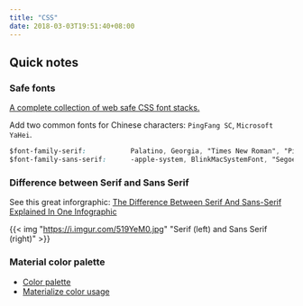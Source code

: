 ```yaml
---
title: "CSS"
date: 2018-03-03T19:51:40+08:00
---
```


## Quick notes

### Safe fonts

[A complete collection of web safe CSS font stacks.](https://www.cssfontstack.com/)

Add two common fonts for Chinese characters: `PingFang SC`, `Microsoft YaHei`.

``` css
$font-family-serif:           Palatino, Georgia, "Times New Roman", "PingFang SC", "Microsoft YaHei", serif !default;
$font-family-sans-serif:      -apple-system, BlinkMacSystemFont, "Segoe UI", Roboto, "Helvetica Neue", Arial, "PingFang SC", "Microsoft YaHei", sans-serif, "Apple Color Emoji", "Segoe UI Emoji", "Segoe UI Symbol" !default;
```

### Difference between Serif and Sans Serif

See this great inforgraphic: [The Difference Between Serif And Sans-Serif Explained In One Infographic](http://www.urbanfonts.com/blog/2013/02/serif-vs-sans-the-final-battle/)

{{< img "https://i.imgur.com/519YeM0.jpg" "Serif (left) and Sans Serif (right)" >}}

<!--more-->

### Material color palette

- [Color palette](https://material.io/guidelines/style/color.html#color-color-palette)
- [Materialize color usage](http://next.materializecss.com/color.html)
